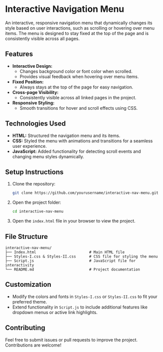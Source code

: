 # Interactive Navigation Menu
An interactive, responsive navigation menu that dynamically changes its style based on user interactions, such as scrolling or hovering over menu items. The menu is designed to stay fixed at the top of the page and is consistently visible across all pages.

## Features

- **Interactive Design:**
  - Changes background color or font color when scrolled.
  - Provides visual feedback when hovering over menu items.
- **Fixed Position:**
  - Always stays at the top of the page for easy navigation.
- **Cross-page Visibility:**
  - Consistently visible across all linked pages in the project.
- **Responsive Styling:**
  - Smooth transitions for hover and scroll effects using CSS.

## Technologies Used

- **HTML:** Structured the navigation menu and its items.
- **CSS:** Styled the menu with animations and transitions for a seamless user experience.
- **JavaScript:** Added functionality for detecting scroll events and changing menu styles dynamically.

## Setup Instructions

1. Clone the repository:
   ```bash
   git clone https://github.com/yourusername/interactive-nav-menu.git
   ```

2. Open the project folder:
   ```bash
   cd interactive-nav-menu
   ```

3. Open the `index.html` file in your browser to view the project.

## File Structure

```
interactive-nav-menu/
├── Index.html                        # Main HTML file
├── Styles-I.css & Styles-II.css      # CSS file for styling the menu
├── Script.js                         # JavaScript file for interactivity
└── README.md                         # Project documentation
```

## Customization

- Modify the colors and fonts in `Styles-I.css` or `Styles-II.css` to fit your preferred theme.
- Extend functionality in `Script.js` to include additional features like dropdown menus or active link highlights.

## Contributing

Feel free to submit issues or pull requests to improve the project. Contributions are welcome!
